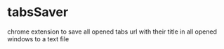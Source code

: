 # tabsSaver
chrome extension to save all opened tabs url with their title in all opened windows to a text file
